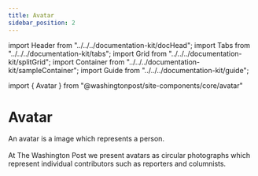 ```yaml
--- 
title: Avatar 
sidebar_position: 2
---
```

import Header from "../../../documentation-kit/docHead";
import Tabs from "../../../documentation-kit/tabs";
import Grid from "../../../documentation-kit/splitGrid";
import Container from "../../../documentation-kit/sampleContainer";
import Guide from "../../../documentation-kit/guide";

import { Avatar } from "@washingtonpost/site-components/core/avatar"


# Avatar

<!-- Description of component -->
<p className="font-xs font-light font--subhead">
An avatar is a image which represents a person. 
<br/>
<br/>
At The Washington Post we present avatars as  circular photographs which represent individual contributors such as reporters and columnists.
</p>


<!-- Live Example of component import live component above-->

<Container>
    
<Avatar
  color=""
  imgUrl="/img/design/avatar/profile.png"
  size="medium"
/>
</Container>


<!-- Tabs between design & implementation change path if -->
<Tabs isDesignDoc={true} relatedUrl="dev-docs/uncategorized/avatar"/>
